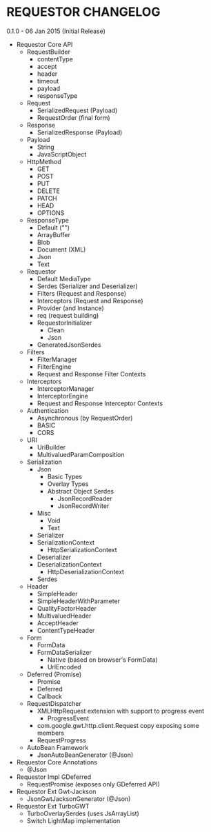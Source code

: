 REQUESTOR CHANGELOG
==

0.1.0 - 06 Jan 2015 (Initial Release)
* Requestor Core API
    * RequestBuilder
        * contentType
        * accept
        * header
        * timeout
        * payload
        * responseType
    * Request
        * SerializedRequest (Payload)
        * RequestOrder (final form)
    * Response
        * SerializedResponse (Payload)
    * Payload
        * String
        * JavaScriptObject
    * HttpMethod
        * GET
        * POST
        * PUT
        * DELETE
        * PATCH
        * HEAD 
        * OPTIONS
    * ResponseType
        * Default ("")
        * ArrayBuffer
        * Blob
        * Document (XML)
        * Json
        * Text
    * Requestor
        * Default MediaType
        * Serdes (Serializer and Deserializer)
        * Filters (Request and Response)
        * Interceptors (Request and Response)
        * Provider (and Instance)
        * req (request building)
        * RequestorInitializer
            * Clean
            * Json
        * GeneratedJsonSerdes
    * Filters
        * FilterManager
        * FilterEngine
        * Request and Response Filter Contexts
    * Interceptors
        * InterceptorManager
        * InterceptorEngine
        * Request and Response Interceptor Contexts
    * Authentication
        * Asynchronous (by RequestOrder)
        * BASIC
        * CORS
    * URI
        * UriBuilder
        * MultivaluedParamComposition
    * Serialization
        * Json
            * Basic Types
            * Overlay Types
            * Abstract Object Serdes
                * JsonRecordReader
                * JsonRecordWriter
        * Misc
            * Void
            * Text
        * Serializer
        * SerializationContext
            * HttpSerializationContext
        * Deserializer
        * DeserializationContext
            * HttpDeserializationContext
        * Serdes
    * Header
        * SimpleHeader
        * SimpleHeaderWithParameter
        * QualityFactorHeader
        * MultivaluedHeader
        * AcceptHeader
        * ContentTypeHeader
    * Form
        * FormData
        * FormDataSerializer
            * Native (based on browser's FormData)
            * UrlEncoded
    * Deferred (Promise)
        * Promise
        * Deferred
        * Callback
    * RequestDispatcher
        * XMLHttpRequest extension with support to progress event
            * ProgressEvent
        * com.google.gwt.http.client.Request copy exposing some members
        * RequestProgress
    * AutoBean Framework
        * JsonAutoBeanGenerator (@Json)
* Requestor Core Annotations
    * @Json
* Requestor Impl GDeferred
    * RequestPromise (exposes only GDeferred API)
* Requestor Ext Gwt-Jackson
    * JsonGwtJacksonGenerator (@Json)
* Requestor Ext TurboGWT
    * TurboOverlaySerdes (uses JsArrayList)
    * Switch LightMap implementation